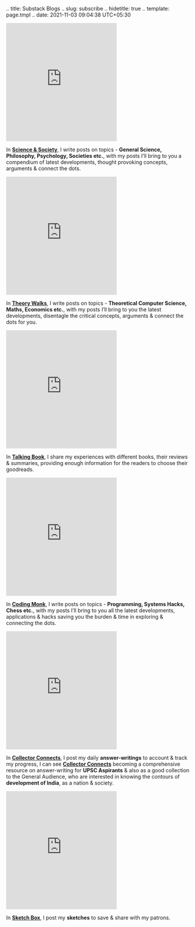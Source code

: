 .. title: Substack Blogs
.. slug: subscribe
.. hidetitle: true
.. template: page.tmpl
.. date: 2021-11-03 09:04:38 UTC+05:30


<div class="row">
	<div class="col-md-6">
		<iframe src="https://scientificsociety.substack.com/embed" max-width="480" height="320" frameborder="0" scrolling="no" class="centred"></iframe>
		<p>In <a href="https://scientificsociety.substack.com/"><strong>Science & Society</strong></a>, I write posts on topics - <strong>General Science, Philosophy, Psychology, Societies etc.</strong>, with my posts I’ll bring to you a compendium of latest developments, thought provoking concepts, arguments & connect the dots.</p>
	</div>
	<div class="col-md-6">
		<iframe src="https://theorywalks.substack.com/embed" max-width="480" height="320" frameborder="0" scrolling="no" class="centred"></iframe>	
		<p>In <a href="https://theorywalks.substack.com/"><strong>Theory Walks</strong></a>, I write posts on topics - <strong>Theoretical Computer Science, Maths, Economics etc.</strong>, with my posts I’ll bring to you the latest developments, disentagle the critical concepts, arguments & connect the dots for you.</p>
	</div>
</div>
<div class="row">
	<div class="col-md-6">
		<iframe src="https://talkingbook.substack.com/embed" max-width="480" height="320" frameborder="0" scrolling="no" class="centred"></iframe>
		<p>In <a href="https://talkingbook.substack.com/"><strong>Talking Book</strong></a>, I share my experiences with different books, their reviews & summaries, providing enough information for the readers to choose their goodreads.</p>
	</div>
	<div class="col-md-6">
		<iframe src="https://codingmonk.substack.com/embed" max-width="480" height="320" frameborder="0" scrolling="no" class="centred"></iframe>
		<p> In <a href="https://codingmonk.substack.com/"><strong>Coding Monk</strong></a>, I write posts on topics - <strong>Programming, Systems Hacks, Chess etc.</strong>, with my posts I’ll bring to you all the latest developments, applications & hacks saving you the burden & time in exploring & connecting the dots.</p>
	</div>
</div>
<div class="row">
	<div class="col-md-6">
		<iframe src="https://collectorconnects.substack.com/embed" max-width="480" height="320" frameborder="0" scrolling="no" class="centred"></iframe>
		<p>In <a href="https://collectorconnects.substack.com/"><strong>Collector Connects</strong></a>, I post my daily <strong>answer-writings</strong> to account & track my progress, I can see <a href="https://collectorconnects.substack.com/"><strong>Collector Connects</strong></a> becoming a comprehensive resource on answer-writing for <strong> UPSC  Aspirants</strong> & also as a good collection to the General Audience, who are interested in knowing the contours of <strong>development of India</strong>, as a nation & society.</p>	
	</div>
	<div class="col-md-6">
		<iframe src="https://sketchbox.substack.com/embed" max-width="480" height="320" frameborder="0" scrolling="no" class="centred"></iframe>
		<p>In <a href="https://sketchbox.substack.com/"><strong>Sketch Box</strong></a>, I post my <strong>sketches</strong> to save & share with my patrons.</p>
	</div>
</div>

